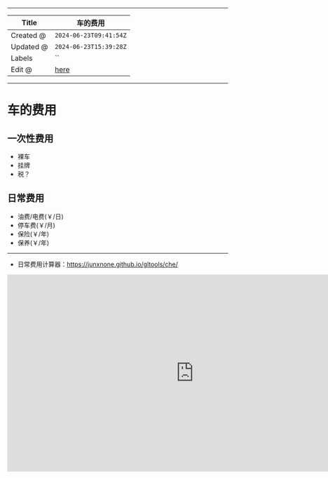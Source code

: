 -----

| Title     | 车的费用                                             |
| --------- | ------------------------------------------------ |
| Created @ | `2024-06-23T09:41:54Z`                           |
| Updated @ | `2024-06-23T15:39:28Z`                           |
| Labels    | \`\`                                             |
| Edit @    | [here](https://github.com/junxnone/che/issues/3) |

-----

# 车的费用

## 一次性费用

  - 裸车
  - 挂牌
  - 税？

## 日常费用

  - 油费/电费(￥/日)
  - 停车费(￥/月)
  - 保险(￥/年)
  - 保养(￥/年)

-----

  - 日常费用计算器：<https://junxnone.github.io/gltools/che/>

<iframe
    src="https://junxnone-che.hf.space"
    frameborder="0"
    width="850"
    height="450"
></iframe>
